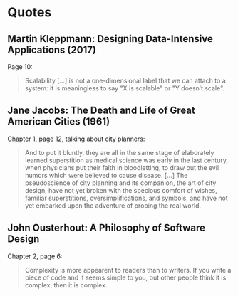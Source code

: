 # Quotes


## Martin Kleppmann: Designing Data-Intensive Applications (2017)

Page 10:

> Scalability [...] is not a one-dimensional label that we can attach to a
> system: it is meaningless to say "X is scalable" or "Y doesn’t scale".


## Jane Jacobs: The Death and Life of Great American Cities (1961)

Chapter 1, page 12, talking about city planners:

> And to put it bluntly, they are all in the same stage of elaborately learned
> superstition as medical science was early in the last century, when
> physicians put their faith in bloodletting, to draw out the evil humors which
> were believed to cause disease. [...] The pseudoscience of city planning and
> its companion, the art of city design, have not yet broken with the specious
> comfort of wishes, familiar superstitions, oversimplifications, and symbols,
> and have not yet embarked upon the adventure of probing the real world.


## John Ousterhout: A Philosophy of Software Design

Chapter 2, page 6:

> Complexity is more appearent to readers than to writers. If you write a piece
> of code and it seems simple to you, but other people think it is complex, then
> it is complex.
